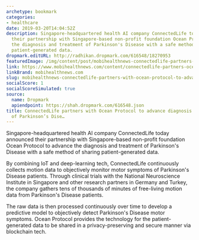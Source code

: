 ```yaml
---
archetype: bookmark
categories:
- healthcare
date: 2019-03-20T14:04:52Z
description: Singapore-headquartered health AI company ConnectedLife today announced
  their partnership with Singapore-based non-profit foundation Ocean Protocol to advance
  the diagnosis and treatment of Parkinson's Disease with a safe method of sharing
  patient-generated data.
dropmark.editURL: http://radhikan.dropmark.com/616548/18270953
featuredImage: /img/content/post/mobihealthnews-connectedlife-partners-with-ocean-protocol-to-advance-diagnosis-and-treatment-of-parkinson-s-dise.jpg
link: https://www.mobihealthnews.com/content/connectedlife-partners-ocean-protocol-advance-diagnosis-and-treatment-parkinson%E2%80%99s-disease
linkBrand: mobihealthnews.com
slug: mobihealthnews-connectedlife-partners-with-ocean-protocol-to-advance-diagnosis-and-treatment-of-parkinson-s-dise
socialScore: 1
socialScoreSimulated: true
source:
  name: Dropmark
  apiendpoint: https://shah.dropmark.com/616548.json
title: ConnectedLife partners with Ocean Protocol to advance diagnosis and treatment
  of Parkinson’s Dise…
---
```

Singapore-headquartered health AI company ConnectedLife today announced their partnership with Singapore-based non-profit foundation Ocean Protocol to advance the diagnosis and treatment of Parkinson's Disease with a safe method of sharing patient-generated data.

By combining IoT and deep-learning tech, ConnectedLife continuously collects motion data to objectively monitor motor symptoms of Parkinson's Disease patients. Through clinical trials with the National Neuroscience Institute in Singapore and other research partners in Germany and Turkey, the company gathers tens of thousands of minutes of free-living motion data from Parkinson's Disease patients.

The raw data is then processed continuously over time to develop a predictive model to objectively detect Parkinson's Disease motor symptoms. Ocean Protocol provides the technology for the patient-generated data to be shared in a privacy-preserving and secure manner via blockchain tech.

